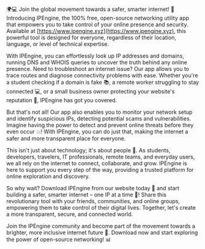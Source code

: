 🌍💻 Join the global movement towards a safer, smarter internet! 🚀 Introducing IPEngine, the 100% free, open-source networking utility app that empowers you to take control of your online presence and security. Available at [https://www.ipengine.xyz](https://www.ipengine.xyz), this powerful tool is designed for everyone, regardless of their location, language, or level of technical expertise.

With IPEngine, you can effortlessly look up IP addresses and domains, running DNS and WHOIS queries to uncover the truth behind any online presence. Need to troubleshoot an internet issue? Our app allows you to trace routes and diagnose connectivity problems with ease. Whether you're a student checking if a domain is fake 📚, a remote worker struggling to stay connected 💻, or a small business owner protecting your website's reputation 🏢, IPEngine has got you covered.

But that's not all! Our app also enables you to monitor your network setup and identify suspicious IPs, detecting potential scams and vulnerabilities. Imagine having the power to detect and prevent online threats before they even occur 💥! With IPEngine, you can do just that, making the internet a safer and more transparent place for everyone.

This isn't just about technology; it's about people 👫. As students, developers, travelers, IT professionals, remote teams, and everyday users, we all rely on the internet to connect, collaborate, and grow. IPEngine is here to support you every step of the way, providing a trusted platform for online exploration and discovery.

So why wait? Download IPEngine from our website today 📲 and start building a safer, smarter internet – one IP at a time 🔗! Share this revolutionary tool with your friends, communities, and online groups, empowering them to take control of their digital lives. Together, let's create a more transparent, secure, and connected world.

Join the IPEngine community and become part of the movement towards a brighter, more inclusive internet future 🌈. Download now and start exploring the power of open-source networking! 📊